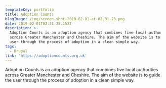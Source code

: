 ```yaml
---
templateKey: portfolio
title: Adoption Counts
blogImage: /img/screen-shot-2019-02-01-at-02.31.23.png
date: 2019-02-01T02:31:38.153Z
description: >-
  Adoption Counts is an adoption agency that combines five local authorities
  across Greater Manchester and Cheshire. The aim of the website is to guide the
  user through the process of adoption in a clean simple way.
tags:
  - Drupal
link: 'https://adoptioncounts.org.uk'
---
```

Adoption Counts is an adoption agency that combines five local authorities across Greater Manchester and Cheshire. The aim of the website is to guide the user through the process of adoption in a clean simple way.
